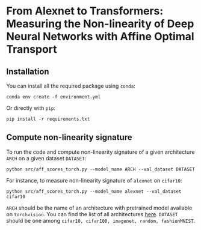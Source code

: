 # From Alexnet to Transformers: Measuring the Non-linearity of Deep Neural Networks with Affine Optimal Transport

## Installation 

You can install all the required package using `conda`:
```
conda env create -f environment.yml
```

Or directly with `pip`:
```
pip install -r requirements.txt
```

## Compute non-linearity signature

To run the code and compute non-linearity signature of a given architecture `ARCH` on a given dataset `DATASET`:

```
python src/aff_scores_torch.py --model_name ARCH --val_dataset DATASET
```

For instance, to measure non-linearity signature of `alexnet` on `cifar10`:

```
python src/aff_scores_torch.py --model_name alexnet --val_dataset cifar10
```

`ARCH` should be the name of an architecture with pretrained model available on `torchvision`. You can find the list of all architectures [here](https://pytorch.org/vision/main/models.html). `DATASET` should be one among `cifar10, cifar100, imagenet, random, fashionMNIST`.
